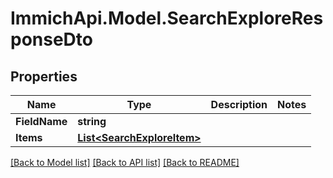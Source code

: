 # ImmichApi.Model.SearchExploreResponseDto

## Properties

Name | Type | Description | Notes
------------ | ------------- | ------------- | -------------
**FieldName** | **string** |  | 
**Items** | [**List&lt;SearchExploreItem&gt;**](SearchExploreItem.md) |  | 

[[Back to Model list]](../README.md#documentation-for-models) [[Back to API list]](../README.md#documentation-for-api-endpoints) [[Back to README]](../README.md)

